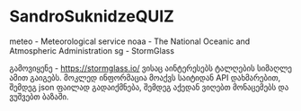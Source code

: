 # SandroSuknidzeQUIZ
meteo - Meteorological service
noaa - The National Oceanic and Atmospheric Administration
sg - StormGlass

გამოვიყენე - https://stormglass.io/
ვისაც აინტერესებს ტალღების სიმაღლე ამით გაიგებს.
მოკლედ ინფორმაცია მოაქვს საიტიდან API დახმარებით, შემდეგ json ფაილად გადაიქმნება, შემდეგ აქედან ვიღებთ მონაცემებს და ვუშვებთ ბაზაში.
